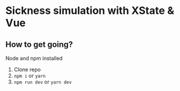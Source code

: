 # Sickness simulation with XState & Vue

## How to get going?

Node and npm installed

1. Clone repo
2. `npm i` or `yarn`
3. `npm run dev` or `yarn dev`
